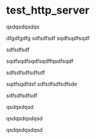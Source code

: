 # test_http_server
qsdqsdqsdqs


dfgdfgdfg
sdfsdfsdf
sqdfsqdfsqdf




sdfsdfsdf


sqdfsqdfsqdfsqdffqsdfsqdf

sdfsdfsdfsdfsdf


sqdfsqdfdsf
sdfsdfsdfsdfsde

sdfsdfsdfsdf

qsdqsdqsd


qsdqsdqsdqsd

qsdqsdqsdqsd
